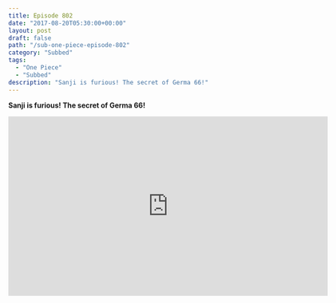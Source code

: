 ```yaml
---
title: Episode 802
date: "2017-08-20T05:30:00+00:00"
layout: post
draft: false
path: "/sub-one-piece-episode-802"
category: "Subbed"
tags:
  - "One Piece"
  - "Subbed"
description: "Sanji is furious! The secret of Germa 66!"
---
```


**Sanji is furious! The secret of Germa 66!**

<iframe width="640" height="360" src="https://www.rapidvideo.com/e/G6FRPH1N8I" frameborder="0" marginwidth=0 marginheight=0 scrolling=no allowfullscreen></iframe>

